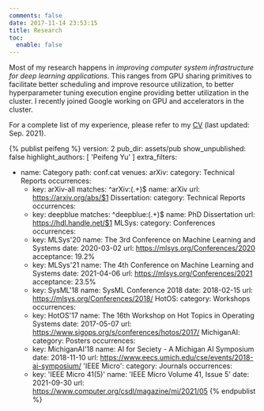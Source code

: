 ```yaml
---
comments: false
date: 2017-11-14 23:53:15
title: Research
toc:
  enable: false
---
```


Most of my research happens in _improving computer system infrastructure for deep learning applications_.
This ranges from GPU sharing primitives to facilitate better scheduling and improve resource utilization, to better hyperparameter tuning execution engine providing better utilization in the cluster.
I recently joined Google working on GPU and accelerators in the cluster.

For a complete list of my experience, please refer to my [CV](/assets/dl/cv.pdf) (last updated: Sep. 2021).

{% publist peifeng %}
version: 2
pub_dir: assets/pub
show_unpublished: false
highlight_authors: [ 'Peifeng Yu' ]
extra_filters:
- name: Category
  path: conf.cat
venues:
  arXiv:
    category: Technical Reports
    occurrences:
    - key: arXiv-all
      matches: ^arXiv:(.+)$
      name: arXiv
      url: https://arxiv.org/abs/$1
  Dissertation:
    category: Technical Reports
    occurrences:
    - key: deepblue
      matches: ^deepblue:(.+)$
      name: PhD Dissertation
      url: https://hdl.handle.net/$1
  MLSys:
    category: Conferences
    occurrences:
    - key: MLSys'20
      name: The 3rd Conference on Machine Learning and Systems
      date: 2020-03-02
      url: https://mlsys.org/Conferences/2020
      acceptance: 19.2%
    - key: MLSys'21
      name: The 4th Conference on Machine Learning and Systems
      date: 2021-04-06
      url: https://mlsys.org/Conferences/2021
      acceptance: 23.5%
    - key: SysML'18
      name: SysML Conference 2018
      date: 2018-02-15
      url: https://mlsys.org/Conferences/2018/
  HotOS:
    category: Workshops
    occurrences:
    - key: HotOS'17
      name: The 16th Workshop on Hot Topics in Operating Systems
      date: 2017-05-07
      url: https://www.sigops.org/s/conferences/hotos/2017/
  MichiganAI:
    category: Posters
    occurrences:
    - key: MichiganAI'18
      name: AI for Seciety - A Michigan AI Symposium
      date: 2018-11-10
      url: https://www.eecs.umich.edu/cse/events/2018-ai-symposium/
  'IEEE Micro':
    category: Journals
    occurrences:
    - key: 'IEEE Micro 41(5)'
      name: 'IEEE Micro Volume 41, Issue 5'
      date: 2021-09-30
      url: https://www.computer.org/csdl/magazine/mi/2021/05
{% endpublist %}
